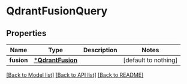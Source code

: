 # QdrantFusionQuery


## Properties
Name | Type | Description | Notes
------------ | ------------- | ------------- | -------------
**fusion** | [***QdrantFusion**](QdrantFusion.md) |  | [default to nothing]


[[Back to Model list]](../README.md#models) [[Back to API list]](../README.md#api-endpoints) [[Back to README]](../README.md)


